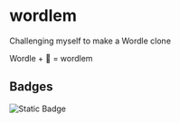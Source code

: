 # wordlem

Challenging myself to make a Wordle clone

Wordle + 🍋 = wordlem

## Badges
![Static Badge](https://img.shields.io/badge/project-in_progress-blue)

